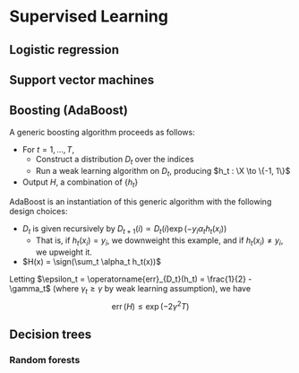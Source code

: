 $$
\newcommand{\sign}{\operatorname{sign}}
$$



# Supervised Learning

## Logistic regression

## Support vector machines

## Boosting (AdaBoost)

A generic boosting algorithm proceeds as follows:

* For $t = 1, \dots, T$,
  * Construct a distribution $D_t$ over the indices
  * Run a weak learning algorithm on $D_t$, producing $h_t : \X \to \{-1, 1\}$
* Output $H$, a combination of $\{h_t\}$

AdaBoost is an instantiation of this generic algorithm with the following design choices:

* $D_t$ is given recursively by $D_{t+1}(i) \propto D_t(i) \exp(-y_i \alpha_th_t(x_i))$
  * That is, if $h_t(x_i) = y_i$, we downweight this example, and if $h_t(x_i) \ne y_i$, we upweight it.
* $H(x) = \sign(\sum_t \alpha_t h_t(x))$

Letting $\epsilon_t = \operatorname{err}_{D_t}(h_t) = \frac{1}{2} - \gamma_t$ (where $\gamma_t \ge \gamma$ by weak learning assumption), we have
$$
\operatorname{err}(H) \le \exp(-2\gamma^2T)
$$


## Decision trees

### Random forests

